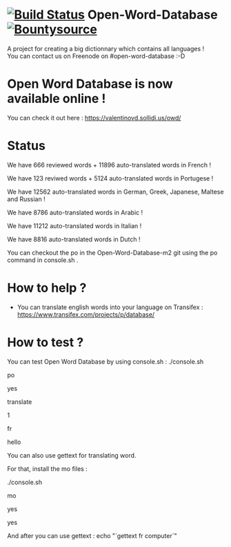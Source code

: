 # [![Build Status](https://travis-ci.org/ValentinOVD/Open-Word-Database.svg?branch=botupload)](https://travis-ci.org/ValentinOVD/Open-Word-Database) Open-Word-Database [![Bountysource](https://www.bountysource.com/badge/team?team_id=76329&style=raised)](https://www.bountysource.com/teams/vovd?utm_source=vOVD&utm_medium=shield&utm_campaign=raised)
  
A project for creating a big dictionnary which contains all languages !    
You can contact us on Freenode on #open-word-database :-D
 
# Open Word Database is now available online !

You can check it out here : https://valentinovd.sollidi.us/owd/

# Status
    
We have 666 reviewed words + 11896 auto-translated words in French !

We have 123 reviwed words +  5124 auto-translated words in Portugese !     

We have 12562 auto-translated words in German, Greek, Japanese, Maltese and Russian !  
  
We have 8786 auto-translated words in Arabic !  
  
We have 11212 auto-translated words in Italian !  
  
We have 8816 auto-translated words in Dutch !     
      
    
You can checkout the po in the Open-Word-Database-m2 git using the po command in console.sh .

# How to help ?

  
 - You can translate english words into your language on Transifex : https://www.transifex.com/projects/p/database/
  
  
# How to test ?
  You can test Open Word Database by using console.sh :
./console.sh

po

yes

translate

1

fr

hello

		
You can also use gettext for translating word.  
		
For that, install the mo files :

./console.sh

mo

yes

yes

And after you can use gettext : echo "\`gettext fr computer\`"

